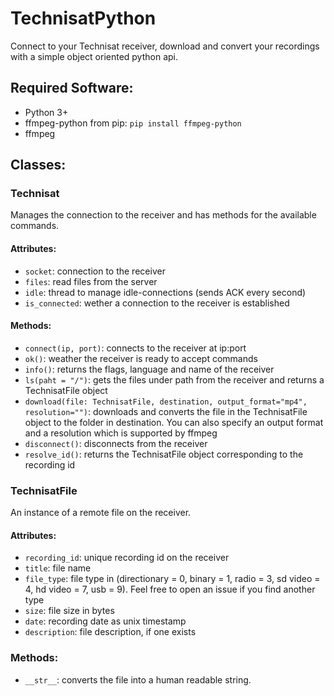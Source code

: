 # TechnisatPython
Connect to your Technisat receiver, download and convert your recordings with a simple object oriented python api.

## Required Software:
+ Python 3+
+ ffmpeg-python from pip: ```pip install ffmpeg-python```
+ ffmpeg

## Classes:
### Technisat
Manages the connection to the receiver and has methods for the available commands.
#### Attributes:
+ ```socket```: connection to the receiver
+ ```files```: read files from the server
+ ```idle```: thread to manage idle-connections (sends ACK every second)
+ ```is_connected```: wether a connection to the receiver is established
#### Methods:
+ ```connect(ip, port)```: connects to the receiver at ip:port
+ ```ok()```: weather the receiver is ready to accept commands
+ ```info()```: returns the flags, language and name of the receiver
+ ```ls(paht = "/")```: gets the files under path from the receiver and returns a TechnisatFile object
+ ```download(file: TechnisatFile, destination, output_format="mp4", resolution="")```: downloads and converts the file in the TechnisatFile object to the folder in destination. You can also specify an output format and a resolution which is supported by ffmpeg
+ ```disconnect()```: disconnects from the receiver
+ ```resolve_id()```: returns the TechnisatFile object corresponding to the recording id
### TechnisatFile
An instance of a remote file on the receiver.
#### Attributes:
+ ```recording_id```: unique recording id on the receiver
+ ```title```: file name
+ ```file_type```: file type in (directionary = 0, binary = 1, radio = 3, sd video = 4, hd video = 7, usb = 9). Feel free to open an issue if you find another type
+ ```size```: file size in bytes
+ ```date```: recording date as unix timestamp
+ ```description```: file description, if one exists
### Methods:
+ ```__str__```: converts the file into a human readable string.
